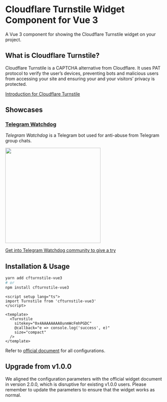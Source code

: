 # Cloudflare Turnstile Widget Component for Vue 3

A Vue 3 component for showing the Cloudflare Turnstile widget on your project.

## What is Cloudflare Turnstile?
Cloudflare Turnstile is a CAPTCHA alternative from Cloudflare. It uses PAT protocol to verify the user’s devices, preventing bots and malicious users from accessing your site and ensuring your and your visitors’ privacy is protected.

[Introduction for Cloudflare Turnstile](https://blog.cloudflare.com/turnstile-private-captcha-alternative/)

## Showcases

### [Telegram Watchdog](https://github.com/tg-watchdog/tg-watchdog)

*Telegram Watchdog* is a Telegram bot used for anti-abuse from Telegram group chats.

<img src="https://i.imgur.com/p593rwY.jpg" width="300px"/>

[Get into Telegram Watchdog community to give a try](https://t.me/tgwatchdog_chat)

## Installation & Usage

```bash
yarn add cfturnstile-vue3
# or
npm install cfturnstile-vue3
```

```vue
<script setup lang="ts">
import Turnstile from 'cfturnstile-vue3'
</script>

<template>
  <Turnstile 
    sitekey="0x4AAAAAAAA8unmWcFmhPGDC"
    @callback="e => console.log('success', e)"
    size="compact"
  />
</template>
```

Refer to [official document](https://developers.cloudflare.com/turnstile/get-started/client-side-rendering/#configurations) for all configurations.

## Upgrade from v1.0.0
We aligned the configuration parameters with the official widget document in version 2.0.0, which is disruptive for existing v1.0.0 users. Please remember to update the parameters to ensure that the widget works as normal.